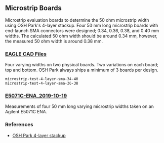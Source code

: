 ## Microstrip Boards

Microstrip evaluation boards to determine the 50 ohm microstrip width using OSH Park's 4-layer stackup.  Four 50 mm long microstrip boards with end-launch SMA connectors were designed; 0.34, 0.36, 0.38, and 0.40 mm widths.  The calculated 50 ohm width should be around 0.34 mm, however, the measured 50 ohm width is around 0.38 mm.

### [EAGLE CAD Files](../../eagle/test/)
Four varying widths on two physical boards.  Two variations on each board; top and bottom.  OSH Park always ships a minimum of 3 boards per design.

    microstrip-test-4-layer-sma-34-40
    microstrip-test-4-layer-sma-36-38

### [E5071C-ENA_2019-10-19](E5071C-ENA_2019-10-19)
Measurements of four 50 mm long varying microstrip widths taken on an Agilent E5071C ENA.

### References
- [OSH Park 4-layer stackup](https://docs.oshpark.com/services/four-layer/)
